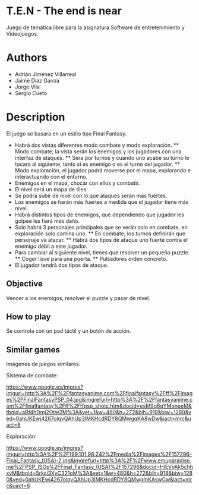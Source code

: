 # T.E.N - The end is near

Juego de temática libre para la asignatura Software de entretenimiento y Videojuegos.

# Authors
  
  * Adrián Jiménez Villarreal
  * Jaime Díaz García
  * Jorge Vila
  * Sergio Cueto

# Description

El juego se basara en un estilo tipo Final Fantasy.

*	Habrá dos vistas diferentes modo combate y modo exploración.
  **	Modo combate, la vista serán los enemigos y los jugadores con una interfaz de ataques.
    **	Sera por turnos y cuando uno acabe su turno le tocara al siguiente, tanto si es enemigo o es el turno del jugador.
  **	Modo exploración, el jugador podrá moverse por el mapa, explorando e interactuando con el entorno.
*	Enemigos en el mapa, chocar con ellos y combatir.
*	El nivel será un mapa de tiles.
*	Se podrá subir de nivel con lo que ataques serán más fuertes.
*	Los enemigos se harán más fuertes a medida que el jugador tiene más nivel.
*	Habrá distintos tipos de enemigos, que dependiendo que jugador les golpee les hará más daño.
*	Solo habrá 3 personajes principales que se verán solo en combate, en exploración solo camina uno.
  **	En combate, los turnos definirán que personaje va atacar.
  **	Habrá dos tipos de ataque uno fuerte contra el enemigo débil a este jugador.
*	Para cambiar al siguiente nivel, tienes que resolver un pequeño puzzle.
  **	Coger llave para una puerta.
  **	Pulsadores orden concreto.
*	El jugador tendrá dos tipos de ataque.

## Objective

Vencer a los enemigos, resolver el puzzle y pasar de nivel.

## How to play

Se controla con un pad táctil y un botón de acción.

## Similar games

Imágenes de juegos similares.

Sistema de combate:
 
https://www.google.es/imgres?imgurl=http%3A%2F%2Ffantasyanime.com%2Ffinalfantasy%2Fff%2Fimages%2FFinalFantasyPSP_04.jpg&imgrefurl=http%3A%2F%2Ffantasyanime.com%2Ffinalfantasy%2Fff%2Fffpsp_shots.htm&docid=esM9q6qYMoneeM&tbnid=aBf4hDmj2Otw2M%3A&vet=1&w=480&h=272&bih=918&biw=1280&ved=0ahUKEwj4267olqvQAhUp3IMKHcdRDY8QMwgqKA8wDw&iact=mrc&uact=8

Exploración:
 
https://www.google.es/imgres?imgurl=http%3A%2F%2F199.101.98.242%2Fmedia%2Fimages%2F157296-Final_Fantasy_(USA)-2.jpg&imgrefurl=http%3A%2F%2Fwww.emuparadise.me%2FPSP_ISOs%2FFinal_Fantasy_(USA)%2F157296&docid=HiEVvAk5chhxvM&tbnid=5rksi3XvC321oM%3A&vet=1&w=480&h=272&bih=918&biw=1280&ved=0ahUKEwj4267olqvQAhUp3IMKHcdRDY8QMwgmKAswCw&iact=mrc&uact=8
